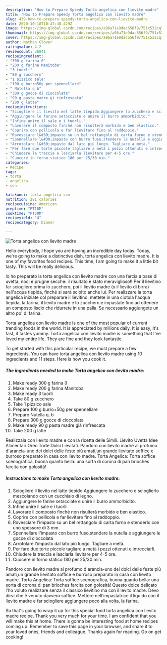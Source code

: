 ```yaml
---
description: "How to Prepare Speedy Torta angelica con lievito madre"
title: "How to Prepare Speedy Torta angelica con lievito madre"
slug: 439-how-to-prepare-speedy-torta-angelica-con-lievito-madre
date: 2020-10-18T10:47:48.429Z
image: https://img-global.cpcdn.com/recipes/a96a71e9dac656f9/751x532cq70/torta-angelica-con-lievito-madre-recipe-main-photo.jpg
thumbnail: https://img-global.cpcdn.com/recipes/a96a71e9dac656f9/751x532cq70/torta-angelica-con-lievito-madre-recipe-main-photo.jpg
cover: https://img-global.cpcdn.com/recipes/a96a71e9dac656f9/751x532cq70/torta-angelica-con-lievito-madre-recipe-main-photo.jpg
author: Nathan Glover
ratingvalue: 4.2
reviewcount: 36841
recipeingredient:
- "300 g farina 0"
- "200 g farina Manitoba"
- "3 tuorli"
- "80 g zucchero"
- "1 pizzico sale"
- "100 g burro50g per spennellare"
- " Nutella q b"
- "300 g gocce di cioccolata"
- "90 g pasta madre gi rinfrescata"
- "200 g latte"
recipeinstructions:
- "Sciogliere il lievito nel latte tiepido.Aggiungere lo zucchero e scioglierlo mescolando con un cucchiaio di legno."
- "Aggiungere le farine setacciate e unire il burro ammorbidito."
- "Infine unire il sale e i tuorli."
- "Lavorare il composto finché non risulterà morbido e ben elastico."
- "Coprire con pellicola e far lievitare fino al raddoppio."
- "Rovesciare l&#39;impasto su un bel rettangolo di carta forno e stenderlo con uno spessore di 3 mm."
- "Spennellare l&#39;impasto con burro fuso,stendere la nutella e aggiungere le gocce di cioccolata"
- "Arrotolare l&#39;impasto dal lato più lungo. Tagliare a metà."
- "Per fare due torte piccole tagliare a metà i pezzi ottenuti e intrecciarli."
- "Chiudere la treccia e lasciarla lievitare per 4-5 ore."
- "Cuocere in forno statico 180 per 25/30 min."
categories:
- Recipe
tags:
- torta
- angelica
- con

katakunci: torta angelica con 
nutrition: 281 calories
recipecuisine: American
preptime: "PT10M"
cooktime: "PT50M"
recipeyield: "4"
recipecategory: Dinner

---
```



![Torta angelica con lievito madre](https://img-global.cpcdn.com/recipes/a96a71e9dac656f9/751x532cq70/torta-angelica-con-lievito-madre-recipe-main-photo.jpg)

Hello everybody, I hope you are having an incredible day today. Today, we're going to make a distinctive dish, torta angelica con lievito madre. It is one of my favorites food recipes. This time, I am going to make it a little bit tasty. This will be really delicious.

Io ho preparato la torta angelica con lievito madre con una farcia a base di uvetta, noci e prugne secche: il risultato è stato meraviglioso!! Per il lievitino far sciogliere prima lo zucchero, poi il lievito madre (o il lievito di birra) nell&#39;acqua tiepida, finché si sarà sciolto anche lui. Per realizzare la torta angelica iniziate col preparare il lievitino: mettete in una ciotola l&#39;acqua tiepida, la farina, il lievito madre e lo zucchero e impastate fino ad ottenere un composto liscio che ridurrete in una palla. Se necessario aggiungete un altro po&#39; di farina.

Torta angelica con lievito madre is one of the most popular of current trending foods in the world. It is appreciated by millions daily. It is easy, it's fast, it tastes yummy. Torta angelica con lievito madre is something that I've loved my entire life. They are fine and they look fantastic.


To get started with this particular recipe, we must prepare a few ingredients. You can have torta angelica con lievito madre using 10 ingredients and 11 steps. Here is how you cook it.

<!--inarticleads1-->

##### The ingredients needed to make Torta angelica con lievito madre:

1. Make ready 300 g farina 0
1. Make ready 200 g farina Manitoba
1. Make ready 3 tuorli
1. Take 80 g zucchero
1. Take 1 pizzico sale
1. Prepare 100 g burro+50g per spennellare
1. Prepare  Nutella q. b
1. Prepare 300 g gocce di cioccolata
1. Make ready 90 g pasta madre già rinfrescata
1. Take 200 g latte


Realizzala con lievito madre e con la ricetta delle Simili. Lievito Uvetta Idee Alimentari Oreo Torte Dolci Lievitati. Pandoro con lievito madre al profumo d&#39;arancia-uno dei dolci delle feste più amati,un grande lievitato soffice e burroso preparato in casa con lievito madre. Torta Angelica: Torta soffice scenografica, buona quanto bella: una sorta di corona di pan brioches farcita con golosità! 

<!--inarticleads2-->

##### Instructions to make Torta angelica con lievito madre:

1. Sciogliere il lievito nel latte tiepido.Aggiungere lo zucchero e scioglierlo mescolando con un cucchiaio di legno.
1. Aggiungere le farine setacciate e unire il burro ammorbidito.
1. Infine unire il sale e i tuorli.
1. Lavorare il composto finché non risulterà morbido e ben elastico.
1. Coprire con pellicola e far lievitare fino al raddoppio.
1. Rovesciare l&#39;impasto su un bel rettangolo di carta forno e stenderlo con uno spessore di 3 mm.
1. Spennellare l&#39;impasto con burro fuso,stendere la nutella e aggiungere le gocce di cioccolata
1. Arrotolare l&#39;impasto dal lato più lungo. Tagliare a metà.
1. Per fare due torte piccole tagliare a metà i pezzi ottenuti e intrecciarli.
1. Chiudere la treccia e lasciarla lievitare per 4-5 ore.
1. Cuocere in forno statico 180 per 25/30 min.


Pandoro con lievito madre al profumo d&#39;arancia-uno dei dolci delle feste più amati,un grande lievitato soffice e burroso preparato in casa con lievito madre. Torta Angelica: Torta soffice scenografica, buona quanto bella: una sorta di corona di pan brioches farcita con golosità! Questo dolce delicato l&#39;ho voluto realizzare senza il classico lievitino ma con il levito madre. Devo dirvi che è venuto davvero soffice. Mettere nell&#39;impastatrice il liquido con il lievito madre e far sciogliere aggiungere poco alla volta, la farina. 

So that's going to wrap it up for this special food torta angelica con lievito madre recipe. Thank you very much for your time. I am confident that you will make this at home. There is gonna be interesting food at home recipes coming up. Remember to save this page in your browser, and share it to your loved ones, friends and colleague. Thanks again for reading. Go on get cooking!
